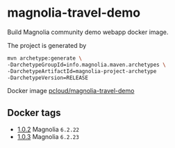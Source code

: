 # magnolia-travel-demo

Build Magnolia community demo webapp docker image.

The project is generated by

```bash
mvn archetype:generate \
-DarchetypeGroupId=info.magnolia.maven.archetypes \
-DarchetypeArtifactId=magnolia-project-archetype
-DarchetypeVersion=RELEASE
```

Docker image [pcloud/magnolia-travel-demo](https://hub.docker.com/repository/docker/pcloud/magnolia-travel-demo)

## Docker tags

- [1.0.2](https://github.com/quangthe/magnolia-travel-demo/releases/tag/1.0.2) Magnolia `6.2.22`
- [1.0.3](https://github.com/quangthe/magnolia-travel-demo/releases/tag/1.0.3) Magnolia `6.2.23`
